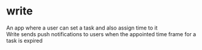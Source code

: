 # write
An app where a user can set a task and also assign time to it<br>
Write sends push notifications to users when the appointed time
frame for a task is expired